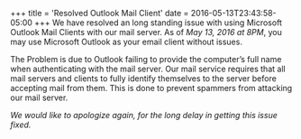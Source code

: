 +++
title = 'Resolved Outlook Mail Client'
date = 2016-05-13T23:43:58-05:00
+++
We have resolved an long standing issue with using Microsoft Outlook Mail Clients with our mail server. As of _May 13, 2016 at 8PM_, you may use Microsoft Outlook as your email client without issues.

The Problem is due to Outlook failing to provide the computer’s full name when authenticating with the mail server. Our mail service requires that all mail servers and clients to fully identify themselves to the server before accepting mail from them. This is done to prevent spammers from attacking our mail server.

_We would like to apologize again, for the long delay in getting this issue fixed._